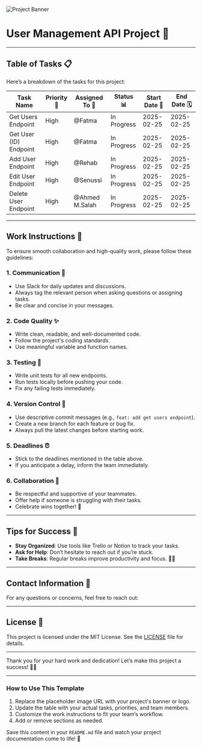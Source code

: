 ![Project Banner](https://encrypted-tbn0.gstatic.com/images?q=tbn:ANd9GcQ3qCXDBQgVBmdOVxRsn5V7TCDFO-TzqXxRvQ&s)

# **User Management API Project** 🚀

<!-- Replace with your image URL -->

---

## **Table of Tasks** 📋

Here’s a breakdown of the tasks for this project:

| Task Name              | Priority 🚨 | Assigned To 👤 | Status 📊   | Start Date 📅 | End Date 🗓️ |
| ---------------------- | ----------- | -------------- | ----------- | ------------- | ----------- |
| Get Users Endpoint     | High        | @Fatma         | In Progress | 2025-02-25    | 2025-02-25  |
| Get User (ID) Endpoint | High        | @Fatma         | In Progress | 2025-02-25    | 2025-02-25  |
| Add User Endpoint      | High        | @Rehab         | In Progress | 2025-02-25    | 2025-02-25  |
| Edit User Endpoint     | High        | @Senussi       | In Progress | 2025-02-25    | 2025-02-25  |
| Delete User Endpoint   | High        | @Ahmed M.Salah | In Progress | 2025-02-25    | 2025-02-25  |

---

## **Work Instructions** 📝

To ensure smooth collaboration and high-quality work, please follow these guidelines:

### **1. Communication** 📢

- Use Slack for daily updates and discussions.
- Always tag the relevant person when asking questions or assigning tasks.
- Be clear and concise in your messages.

### **2. Code Quality** ✨

- Write clean, readable, and well-documented code.
- Follow the project's coding standards.
- Use meaningful variable and function names.

### **3. Testing** 🧪

- Write unit tests for all new endpoints.
- Run tests locally before pushing your code.
- Fix any failing tests immediately.

### **4. Version Control** 🔄

- Use descriptive commit messages (e.g., `feat: add get users endpoint`).
- Create a new branch for each feature or bug fix.
- Always pull the latest changes before starting work.

### **5. Deadlines** ⏰

- Stick to the deadlines mentioned in the table above.
- If you anticipate a delay, inform the team immediately.

### **6. Collaboration** 🤝

- Be respectful and supportive of your teammates.
- Offer help if someone is struggling with their tasks.
- Celebrate wins together! 🎉

---

## **Tips for Success** 🌟

- **Stay Organized**: Use tools like Trello or Notion to track your tasks.
- **Ask for Help**: Don’t hesitate to reach out if you’re stuck.
- **Take Breaks**: Regular breaks improve productivity and focus. 🧘‍♂️

---

## **Contact Information** 📧

For any questions or concerns, feel free to reach out:

<!-- - **Project Manager**: Fatma - fatma@example.com
- **Lead Developer**: Rehab - rehab@example.com
- **QA Engineer**: Senussi - senussi@example.com
- **Backend Developer**: Ahmed M.Salah - ahmed@example.com -->

---

## **License** 📜

This project is licensed under the MIT License. See the [LICENSE](LICENSE) file for details.

---

Thank you for your hard work and dedication! Let’s make this project a success! 🎉🚀

---

### How to Use This Template

1. Replace the placeholder image URL with your project's banner or logo.
2. Update the table with your actual tasks, priorities, and team members.
3. Customize the work instructions to fit your team’s workflow.
4. Add or remove sections as needed.

Save this content in your `README.md` file and watch your project documentation come to life! 🌈
